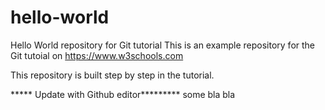 # hello-world
Hello World repository for Git tutorial
This is an example repository for the Git tutoial on https://www.w3schools.com

This repository is built step by step in the tutorial. 

***** Update with Github editor*********
some bla bla
